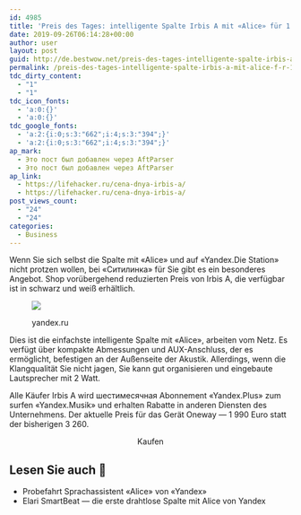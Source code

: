 ```yaml
---
id: 4985
title: 'Preis des Tages: intelligente Spalte Irbis A mit «Alice» für 1 990 Euro'
date: 2019-09-26T06:14:28+00:00
author: user
layout: post
guid: http://de.bestwow.net/preis-des-tages-intelligente-spalte-irbis-a-mit-alice-f-r-1-990-euro/
permalink: /preis-des-tages-intelligente-spalte-irbis-a-mit-alice-f-r-1-990-euro/
tdc_dirty_content:
  - "1"
  - "1"
tdc_icon_fonts:
  - 'a:0:{}'
  - 'a:0:{}'
tdc_google_fonts:
  - 'a:2:{i:0;s:3:"662";i:4;s:3:"394";}'
  - 'a:2:{i:0;s:3:"662";i:4;s:3:"394";}'
ap_mark:
  - Это пост был добавлен через AftParser
  - Это пост был добавлен через AftParser
ap_link:
  - https://lifehacker.ru/cena-dnya-irbis-a/
  - https://lifehacker.ru/cena-dnya-irbis-a/
post_views_count:
  - "24"
  - "24"
categories:
  - Business
---
```

Wenn Sie sich selbst die Spalte mit «Alice» und auf «Yandex.Die Station» nicht protzen wollen, bei «Ситилинка» für Sie gibt es ein besonderes Angebot. Shop vorübergehend reduzierten Preis von Irbis A, die verfügbar ist in schwarz und weiß erhältlich.<figure>

![](http://de.bestwow.net/wp-content/uploads/2019/09/cena-dnya-umnaya-kolonka-irbis-a-s-alisoy-za-1-990-rubley-1.jpeg) <figcaption>yandex.ru</figcaption></figure> 

Dies ist die einfachste intelligente Spalte mit «Alice», arbeiten vom Netz. Es verfügt über kompakte Abmessungen und AUX-Anschluss, der es ermöglicht, befestigen an der Außenseite der Akustik. Allerdings, wenn die Klangqualität Sie nicht jagen, Sie kann gut organisieren und eingebaute Lautsprecher mit 2 Watt.

Alle Käufer Irbis A wird шестимесячная Abonnement «Yandex.Plus» zum surfen «Yandex.Musik» und erhalten Rabatte in anderen Diensten des Unternehmens. Der aktuelle Preis für das Gerät Oneway — 1 990 Euro statt der bisherigen 3 260.

<p style="text-align: center">
  <span>Kaufen</span>
</p>

<div>
  <h2 class="read-also__title">
    <span>Lesen Sie auch</span> <span>🧐 </span>
  </h2>
  
  <ul class="read-also__list">
    <li>
      Probefahrt Sprachassistent «Alice» von «Yandex»
    </li>
    <li>
      Elari SmartBeat — die erste drahtlose Spalte mit Alice von Yandex
    </li>
  </ul>
</div>